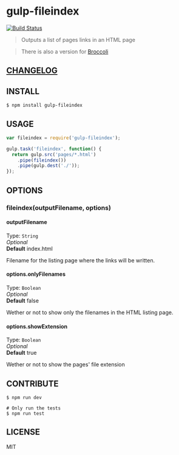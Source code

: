 # gulp-fileindex  

[![Build
Status](https://travis-ci.org/raiseandfall/gulp-fileindex.svg)](https://travis-ci.org/raiseandfall/gulp-fileindex)  

> Outputs a list of pages links in an HTML page

> There is also a version for [Broccoli](https://github.com/raiseandfall/broccoli-fileindex)

## [CHANGELOG](./CHANGELOG.md)

## INSTALL
```shell
$ npm install gulp-fileindex
```

## USAGE
```javascript
var fileindex = require('gulp-fileindex');

gulp.task('fileindex', function() {
  return gulp.src('pages/*.html')
    .pipe(fileindex())
    .pipe(gulp.dest('./'));
});
```

## OPTIONS

### fileindex(outputFilename, options)

#### outputFilename
Type: `String`  
_Optional_  
**Default** index.html  

Filename for the listing page where the links will be written.

#### options.onlyFilenames
Type: `Boolean`  
_Optional_  
**Default** false  

Wether or not to show only the filenames in the HTML listing page.

#### options.showExtension
Type: `Boolean`  
_Optional_  
**Default** true

Wether or not to show the pages' file extension

## CONTRIBUTE
```shell
$ npm run dev

# Only run the tests
$ npm run test
```

## LICENSE
MIT
